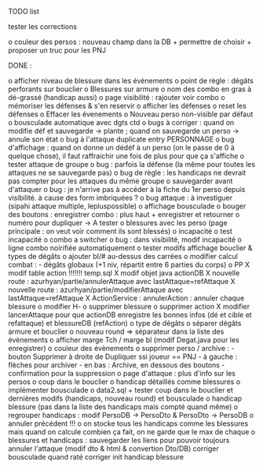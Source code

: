 
TODO list

tester les corrections

  o couleur des persos : nouveau champ dans la DB + permettre de choisir + proposer un truc pour les PNJ
 

DONE :

 o afficher niveau de blessure dans les évènements
 o point de règle : dégâts perforants sur bouclier
 o Blessures sur armure
 o nom des combo en gras à dé-grassé (handicap aussi) 
 o page visibilité : rajouter voir combo
 o mémoriser les défenses & s'en reservir
 o afficher les défenses
 o reset les défenses
 o Effacer les évenements
 o Nouveau perso non-visible par défaut
 o bousculade automatique avec dgts ctd
 o bugs à corriger : quand on modifie déf et sauvegarde -> plante ; quand on sauvegarde un perso -> annule son état
 o bug à l'attaque duplicate entry PERSONNAGE
 o bug d'affichage : quand on donne un dédéf à un perso (on le passe de 0 à quelque chose), il faut raffraichir une fois de plus pour que ça s'affiche
 o tester attaque de groupe
 	o bug : parfois la défense (la même pour toutes les attaques ne se sauvegarde pas)
 	o bug de règle : les handicaps ne devrait pas compter pour les attaques du même groupe
 o sauvegarder avant d'attaquer
 o bug : je n'arrive pas à accéder à la fiche du 1er perso depuis visibilité. à cause des form imbriquées ?
 o bug attaque : à investiguer (sipahi attaque multiple, lepluspossible)
 o affichage bousculade
 o bouger des boutons : enregistrer combo : plus haut + enregistrer et retourner
 o numéro pour dupliquer -> A tester
 o blessures avec les perso (page principale : on veut voir comment ils sont blessés)
 o incapacité
 o test incapacité
 o combo a switcher
  o bug : dans visibilité, modif incapacité
  o ligne combo noirifiée automatiquement
  o tester modifs affichage bouclier & types de dégâts
  o ajouter bl/# au-dessus des carrées
  o modifier calcul combat : 
  	- dégâts globaux (+1 niv, répartit entre 6 parties du corps)
  o PP
  	X modif table action !!!!!!! temp.sql
  	X modif objet java actionDB
  	X nouvelle route : azurhyan/partie/annulerAttaque avec lastAttaque=refAttaque
  	X nouvelle route : azurhyan/partie/modifierAttaque avec lastAttaque=refAttaque
  	X ActionService : annulerAction :
  		annuler chaque blessure
  		o modifier H-
  		o supprimer blessure
  		o supprimer action
  	X modifier lancerAttaque pour que actionDB enregistre les bonnes infos (dé et cible et refattaque)
  		et blessureDB (refAction)
  o type de dégâts
  o séparer dégâts armure et bouclier
  o nouveau round => séparateur dans la liste des évènements
  o afficher marge Tch / marge bl (modif Degat.java pour les enregistrer)
  o couleur des évènements
  o supprimer perso / archive :
	- bouton Supprimer à droite de Dupliquer ssi joueur == PNJ
  	- à gauche : flèches pour archiver
  	- en bas : Archive, en dessous des boutons
  	- confirmation pour la suppression
  o page d'attaque : plus d'info sur les persos
  o coup dans le bouclier
  o handicap détaillés comme blessures
  o implémenter bousculade
  o data2.sql + tester coup dans le bouclier et dernières modifs (handicaps, nouveau round) et bousculade
    o handicap blessure (pas dans la liste des handicaps mais compté quand même)
  o regrouper handicaps : modif PersoDB -> PersoDto & PersoDto -> PersoDB
  	o annuler précédent !!!
  	o on stocke tous les handicaps comme les blessures mais quand on calcule combien ça fait, on ne garde que le max de chaque
   o blessures et handicaps : sauvegarder les liens pour pouvoir toujours annuler l'attaque (modif dto & html & convertion Dto/DB)
 corriger bousculade quand raté
 corriger init handicap blessure

 
  

  
